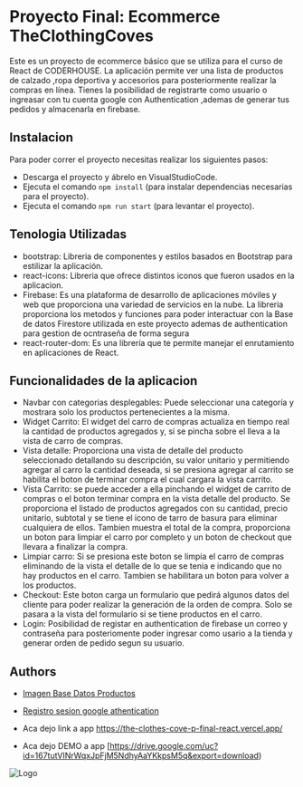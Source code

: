 
# Proyecto Final: Ecommerce TheClothingCoves

Este es un proyecto de ecommerce básico que se utiliza para el curso de React de CODERHOUSE. La aplicación permite ver una lista de productos de calzado ,ropa deportiva y accesorios para posteriormente  realizar la  compras en línea. Tienes la posibilidad de registrarte como usuario o ingreasar con tu cuenta google  con Authentication ,ademas de generar tus pedidos y almacenarla en firebase.


## Instalacion

Para poder correr el proyecto necesitas realizar los siguientes pasos:

 - Descarga el proyecto y ábrelo en VisualStudioCode.
 - Ejecuta el comando ```npm install```  (para instalar dependencias necesarias para el proyecto).
 - Ejecuta el comando ```npm run start```  (para levantar el proyecto).    
## Tenologia Utilizadas

 - bootstrap: Libreria de componentes y estilos basados en Bootstrap para estilizar la aplicación.
 - react-icons: Libreria que ofrece distintos iconos que fueron usados en la aplicacion.
 - Firebase: Es una plataforma de desarrollo de aplicaciones móviles y web que proporciona una variedad de servicios en la nube. La libreria proporciona los metodos y funciones para poder interactuar con la Base de datos Firestore utilizada en este proyecto ademas de authentication para gestion de ocntraseña de forma segura 
 - react-router-dom: Es una librería que te permite manejar el enrutamiento en aplicaciones de React.






## Funcionalidades de la aplicacion

 - Navbar con categorias desplegables: Puede seleccionar una categoría y mostrara solo los productos pertenecientes a la misma.
 - Widget Carrito: El widget del carro de compras actualiza en tiempo real la cantidad de productos agregados y, si se pincha sobre el lleva a la vista de carro de compras.
 - Vista detalle: Proporciona una vista de detalle del producto seleccionado detallando su descripción, su valor unitario y permitiendo agregar al carro la cantidad deseada, si se presiona agregar al carrito se habilita el boton de terminar compra el cual cargara la vista carrito.
 - Vista Carrito: se puede acceder a ella pinchando el widget de carrito de compras o el boton terminar compra en la vista detalle del producto. Se proporciona el listado de productos agregados con su cantidad, precio unitario, subtotal y se tiene el icono de tarro de basura para eliminar cualquiera de ellos. Tambien muestra el total de la compra, proporciona un boton para limpiar el carro por completo y un boton de checkout que llevara a finalizar la compra.
 - Limpiar carro: Si se presiona este boton se limpia el carro de compras eliminando de la vista el detalle de lo que se tenia e indicando que no hay productos en el carro. Tambien se habilitara un boton para volver a los productos.
 - Checkout: Este boton carga un formulario que pedirá algunos datos del cliente para poder realizar la generación de la orden de compra. Solo se pasara a la vista del formulario si se tiene productos en el carro.
 - Login: Posibilidad de registar en authentication de firebase un correo y contraseña para posteriomente poder ingresar como usario a la tienda y generar orden de pedido segun su usuario.


## Authors

- [Imagen Base Datos Productos](https://drive.google.com/file/d/1dO2rSjpJLL7LDy-_aNVoXbEPhnJl5pe-/view?usp=drive_link)

- [Registro sesion google athentication](https://drive.google.com/file/d/1cDoTZBDM0kUxuq5OLkv0E-WGC9Zfdz10/view?usp=drive_link)




- Aca dejo link a app [https://the-clothes-cove-p-final-react.vercel.app/ ](https://the-clothes-cove-p-final-react.vercel.app/)
- Aca dejo DEMO a app [https://drive.google.com/uc?id=167tutVINrWqxJpFjM5NdhyAaYKkpsM5q&export=download)


![Logo](https://avatars.githubusercontent.com/u/126620928?v=4)

